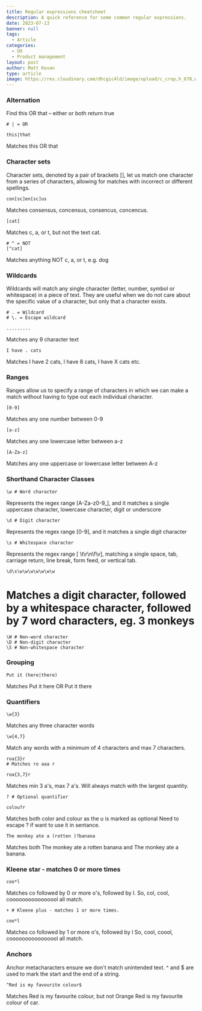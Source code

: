 ```yaml
---
title: Regular expressions cheatsheet
description: A quick reference for some common regular expressions.
date: 2023-07-13
banner: null
tags:
  - Article
categories:
  - UX
  - Product management
layout: post
author: Matt Kevan
type: article
image: https://res.cloudinary.com/dhcgic4ld/image/upload/c_crop,h_678,w_905,x_145,y_255/c_scale,h_678,w_905/v1705313410/813.png
---
```

### Alternation

Find this OR that – either or both return true

```regex
# | = OR

this|that
```

Matches this OR that

### Character sets

Character sets, denoted by a pair of brackets \[], let us match one character from a series of characters, allowing for matches with incorrect or different spellings.

```regex
con[sc]en[sc]us
```

Matches consensus, concensus, consencus, concencus.

```regex
[cat]
```

Matches c, a, or t, but not the text cat.

```regex
# ^ = NOT
[^cat]
```

Matches anything NOT c, a, or t, e.g. dog

### Wildcards

Wildcards will match any single character (letter, number, symbol or whitespace) in a piece of text. They are useful when we do not care about the specific value of a character, but only that a character exists.

```regex
# . = Wildcard
# \. = Escape wildcard
```

```regex
......... 
```

Matches any 9 character text

```regex
I have . cats
```

Matches I have 2 cats, I have 8 cats, I have X cats etc.

### Ranges

Ranges allow us to specify a range of characters in which we can make a match without having to type out each individual character.

```regex
[0-9]
```

Matches any one number between 0-9 

```regex
[a-z]
```

Matches any one lowercase letter between a-z

```regex
[A-Za-z]
```

Matches any one uppercase or lowercase letter between A-z

### Shorthand Character Classes

```regex
\w # Word character
```

Represents the regex range \[A-Za-z0-9_], and it matches a single uppercase character, lowercase character, digit or underscore

```regex
\d # Digit character
```

Represents the regex range \[0-9], and it matches a single digit character

```regex
\s # Whitespace character
```

Represents the regex range \[ \t\r\n\f\v], matching a single space, tab, carriage return, line break, form feed, or vertical tab.

```regex
\d\s\w\w\w\w\w\w\w
```

# Matches a digit character, followed by a whitespace character, followed by 7 word characters, eg. 3 monkeys

```regex
\W # Non-word character
\D # Non-digit character
\S # Non-whitespace character
```

### Grouping

```regex
Put it (here|there)
```

Matches Put it here OR Put it there

### Quantifiers

```regex
\w{3} 
```

Matches any three character words

```regex
\w{4,7}
```

Match any words with a minimum of 4 characters and max 7 characters.

```regex
roa{3}r
# Matches ro aaa r
```

```regex
roa{3,7}r 
```

Matches min 3 a's, max 7 a's. Will always match with the largest quantity.

```regex
? # Optional quantifier 
```

```regex
colou?r
```

Matches both color and colour as the u is marked as optional
Need to escape ? if want to use it in sentance.

```regex
The monkey ate a (rotten )?banana
```

Matches both The monkey ate a rotten banana and The monkey ate a banana.

### Kleene star - matches 0 or more times

```regex
coo*l 
```

 Matches co followed by 0 or more o's, followed by l. So, col, cool, coooooooooooooool all match.

```regex
+ # Kleene plus - matches 1 or more times.
```

```regex
coo*l 
```

Matches co followed by 1 or more o's, followed by l 
So, cool, coool, coooooooooooooool all match.

### Anchors

Anchor metacharacters ensure we don't match unintended text. ^ and $ are used to mark the start and the end of a string.

```regex
^Red is my favourite colour$
```

Matches Red is my favourite colour, but not Orange Red is my favourite colour of car.
